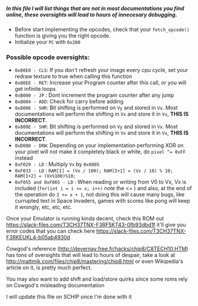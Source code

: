 ##### In this file I will list things that are not in most documentations you find online, these oversights will lead to hours of innecesary debugging.

* Before start implementing the opcodes, check that your `fetch_opcode()` function is giving you the right opcode.
* Initialize your `PC` with `0x200`

### Possible opcode oversights: 
* `0x00E0 - CLS`: If you don't refresh your image every cpu cycle, set your redraw texture to true when calling this function
* `0x00EE - RET`: Increase your Program counter after this call, or you will get infinite loops
* `0xB000 - JP` : Dont increment the program counter after any jump
* `0x8004 - ADD`: Check for carry before adding
* `0x8006 - SHR`: Bit shifting is performed on `Vy` and stored in `Vx`. Most documentations will perform the shifting in `Vx` and store it in `Vx`, **THIS IS INCORRECT**.
* `0x800E - SHR`: Bit shifting is performed on `Vy` and stored in `Vx`. Most documentations will perform the shifting in `Vx` and store it in `Vx`, **THIS IS INCORRECT**.
* `0xD000 - DRW`: Depending on your implementation performing XOR on your pixel will not make it completely black or white, do `pixel ^= 0xFF` instead
* `0xF029 - LD` : Multiply `Vx` by `0x0005`
* `0xF033 - LD` : `RAM[I] = (Vx / 100); RAM[I+1] = (Vx / 10) % 10; RAM[I+2] = (Vx%100)%10;`
* `0xF055 and 0xF065 - LD` : When reading or writing from V0 to Vx, Vx is included (`for(int i = i <= x; i++)` note the <= ) and also, at the end of the operation do `I += x + 1`,
                                not doing this will cause many bugs, like currupted text in Space Invaders, games with scores like pong will keep it wrongly, etc, etc, etc.  

                                
Once your Emulator is running kinda decent, check this ROM out https://slack-files.com/T3CH37TNX-F3RF5KT43-0fb93dbd1f
it'll give you error codes that you can check here https://slack-files.com/T3CH37TNX-F3RKEUKL4-b05ab4930d

Cowgod's reference (http://devernay.free.fr/hacks/chip8/C8TECH10.HTM) has tons of oversights that will lead to hours of despair, take a look at http://mattmik.com/files/chip8/mastering/chip8.html
or even Wikipedia's article on it, is pretty much perfect.

You may also want to add shift and load/store quirks since some roms rely on Cowgod's misleading documentation

I will update this file on SCHIP once I'm done with it